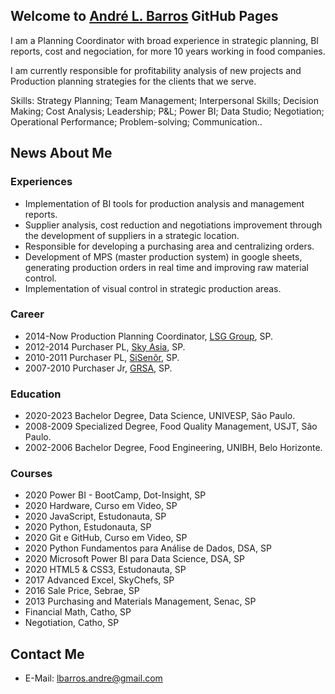 ## Welcome to [André L. Barros](https://github.com/lbarrosandre) GitHub Pages

I am a Planning Coordinator with broad experience in strategic planning, BI reports, cost and negociation, for more 10 years working in food companies. 

I am currently responsible for profitability analysis of new projects and Production planning strategies for the clients that we serve.

Skills: Strategy Planning; Team Management; Interpersonal Skills; Decision Making; Cost Analysis; Leadership; P&L; Power BI; Data Studio; Negotiation; Operational Performance;  Problem-solving; Communication..

## News About Me
### Experiences
* Implementation of BI tools for production analysis and management reports.
* Supplier analysis, cost reduction and negotiations improvement through the development of suppliers in a strategic location.
* Responsible for developing a purchasing area and centralizing orders.
* Development of MPS (master production system) in google sheets, generating production orders in real time and improving raw material control.
* Implementation of visual control in strategic production areas.

### Career
* 2014-Now  Production Planning Coordinator,  [LSG Group](https://www.lsg-group.com), SP.
* 2012-2014  Purchaser PL, [Sky Asia](http://www.skyasia.com.br), SP.
* 2010-2011  Purchaser PL, [SiSenõr](https://sisenor.com.br), SP.
* 2007-2010  Purchaser Jr, [GRSA](http://www.grsa.com.br), SP.

### Education
* 2020-2023 Bachelor Degree, Data Science, UNIVESP, São Paulo.
* 2008-2009 Specialized Degree, Food Quality Management, USJT, São Paulo.
* 2002-2006 Bachelor Degree, Food Engineering, UNIBH, Belo Horizonte.

### Courses
* 2020 Power BI - BootCamp, Dot-Insight, SP 
* 2020 Hardware, Curso em Video, SP
* 2020 JavaScript, Estudonauta, SP
* 2020 Python, Estudonauta, SP
* 2020 Git e GitHub, Curso em Video, SP
* 2020 Python Fundamentos para Análise de Dados, DSA, SP
* 2020 Microsoft Power BI para Data Science, DSA, SP
* 2020 HTML5 & CSS3, Estudonauta, SP
* 2017 Advanced Excel, SkyChefs, SP
* 2016 Sale Price, Sebrae, SP
* 2013 Purchasing and Materials Management, Senac, SP
* Financial Math, Catho, SP
* Negotiation, Catho, SP

## Contact Me
* E-Mail: lbarros.andre@gmail.com
